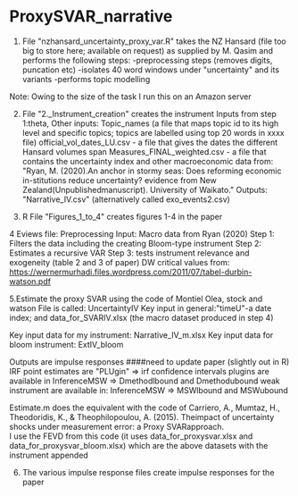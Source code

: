 # ProxySVAR_narrative


1. File "nzhansard_uncertainty_proxy_var.R" takes the NZ Hansard (file too big to store here; available on request) as supplied by M. Qasim and performs the following steps:
-preprocessing steps (removes digits, puncation etc)
-isolates 40 word windows under "uncertainty" and its variants
-performs topic modelling


Note: Owing to the size of the task I run this on an Amazon server

2. File "2._Instrument_creation" creates the instrument
Inputs from step 1:theta,
Other inputs: Topic_names (a file that maps topic id to its high level and specific topics; topics are labelled using top 20 words in xxxx file)
	      official_vol_dates_LU.csv  - a file that gives the dates the different Hansard volumes span
	       Measures_FINAL_weighted.csv - a file that contains the uncertainty index and other macroeconomic data from:
              "Ryan,  M.   (2020).An  anchor  in  stormy  seas:   Does  reforming  economic  in-stitutions  reduce  uncertainty?  evidence  from  New  Zealand(Unpublishedmanuscript).  University of Waikato."
Outputs: "Narrative_IV.csv"  (alternatively called exo_events2.csv)             

3. R File "Figures_1_to_4" creates figures 1-4 in the paper

4 Eviews file:  Preprocessing
Input:  Macro data from Ryan (2020)
Step 1: Filters the data including the creating Bloom-type instrument
Step 2: Estimates a recursive VAR
Step 3: tests instrument relevance and exogeneity (table 2 and 3 of paper)
DW critical values from: https://wernermurhadi.files.wordpress.com/2011/07/tabel-durbin-watson.pdf





5.Estimate the proxy SVAR using the code of Montiel Olea, stock and watson
File is called: UncertaintyIV
Key input in general:"timeU"-a date index;  and data_for_SVARIV.xlsx (the macro dataset produced in step 4)

Key input data for my instrument: Narrative_IV_m.xlsx
Key input data for bloom instrument: ExtIV_bloom

Outputs are impulse responses  ####need to update paper (slightly out in R)
IRF point estimates are "PLUgin" => irf
confidence intervals
plugins are available in InferenceMSW => Dmethodlbound and Dmethodubound 
weak instrument are available in: InferenceMSW => MSWlbound and MSWubound  

Estimate.m does the equivalent with the code of Carriero, A., Mumtaz, H., Theodoridis, K., & Theophilopoulou, A. (2015). Theimpact  of  uncertainty  shocks  under  measurement  error:  a  Proxy  SVARapproach.  
I use the FEVD from this code (it uses data_for_proxysvar.xlsx and  data_for_proxysvar_bloom.xlsx) which are the above datasets with the instrument appended




6.  The various impulse response files create impulse responses for the paper
